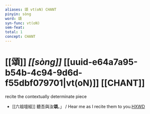 ```yaml
---
aliases: 頌 vt(oN) CHANT
pinyin: sòng
word: 頌
syn-func: vt(oN)
sem-feat: 
total: 1
concept: CHANT 
---
```

# [[頌]] *[[sòng]]*  [[uuid-e64a7a95-b54b-4c94-9d6d-f55dbf079701|vt(oN)]] [[CHANT]]
recite the contextually determinate piece
 - [[六祖壇經]] 聽吾與汝**頌**。」 / Hear me as I recite them to you.[HXWD](https://hxwd.org/textview.html?location=KR6q0082_T_001-0344a.59)